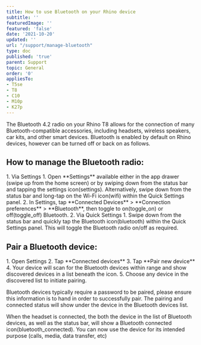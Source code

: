 ```yaml
---
title: How to use Bluetooth on your Rhino device
subtitle: ''
featuredImage: ''
featured: 'false'
date: '2021-10-20'
updated: ''
url: "/support/manage-bluetooth"
type: doc
published: 'true'
parent: Support
topic: General
order: '0'
appliesTo:
- T5se
- T8
- C10
- M10p
- K27p
---
```


The Bluetooth 4.2 radio on your Rhino T8 allows for the connection of many Bluetooth-compatible accessories, including headsets, wireless speakers, car kits, and other smart devices. Bluetooth is enabled by default on Rhino devices, however can be turned off or back on as follows.

## How to manage the Bluetooth radio:

<div class="numbered-instructions" markdown="1">
1. Via Settings
  1. Open **Settings** available either in the app drawer (swipe up from the home screen) or by swiping down from the status bar and tapping the settings icon(<span class="material-icons">settings</span>). Alternatively, swipe down from the status bar and long-tap on the Wi-Fi icon(<span class="material-icons">wifi</span>) within the Quick Settings panel.
  2. In Settings, tap **Connected Devices** > **Connection preferences** > **Bluetooth**, then toggle to on(<span class="material-icons">toggle_on</span>) or off(<span class="material-icons">toggle_off</span>) Bluetooth.
2. Via Quick Settings
  1. Swipe down from the status bar and quickly tap the Bluetooth icon(<span class="material-icons">bluetooth</span>) within the Quick Settings panel. This will toggle the Bluetooth radio on/off as required.
</div>

## Pair a Bluetooth device:

<div class="numbered-instructions" markdown="1">
1. Open Settings
2. Tap **Connected devices**
3. Tap **Pair new device**
4. Your device will scan for the Bluetooth devices within range and show discovered devices in a list beneath the icon.
5. Choose any device in the discovered list to initiate pairing.
</div>

Bluetooth devices typically require a password to be paired, please ensure this information is to hand in order to successfully pair. The pairing and connected status will show under the device in the Bluetooth devices list.

When the headset is connected, the both the device in the list of Bluetooth devices, as well as the status bar, will show a Bluetooth connected icon(<span class="material-icons">bluetooth_connected</span>). You can now use the device for its intended purpose (calls, media, data transfer, etc)
